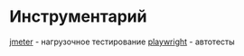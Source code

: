 # Инструментарий

[jmeter](https://jmeter.apache.org/) - нагрузочное тестирование
[playwright](https://playwright.dev/) - автотесты
